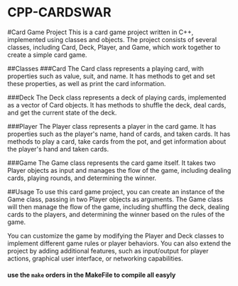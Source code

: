 # CPP-CARDSWAR
#Card Game Project
This is a card game project written in C++, implemented using classes and objects. The project consists of several classes, including Card, Deck, Player, and Game, which work together to create a simple card game.

##Classes
###Card
The Card class represents a playing card, with properties such as value, suit, and name. It has methods to get and set these properties, as well as print the card information.

###Deck
The Deck class represents a deck of playing cards, implemented as a vector of Card objects. It has methods to shuffle the deck, deal cards, and get the current state of the deck.

###Player
The Player class represents a player in the card game. It has properties such as the player's name, hand of cards, and taken cards. It has methods to play a card, take cards from the pot, and get information about the player's hand and taken cards.

###Game
The Game class represents the card game itself. It takes two Player objects as input and manages the flow of the game, including dealing cards, playing rounds, and determining the winner.

##Usage
To use this card game project, you can create an instance of the Game class, passing in two Player objects as arguments. The Game class will then manage the flow of the game, including shuffling the deck, dealing cards to the players, and determining the winner based on the rules of the game.

You can customize the game by modifying the Player and Deck classes to implement different game rules or player behaviors. You can also extend the project by adding additional features, such as input/output for player actions, graphical user interface, or networking capabilities.

#### use the `make` orders in the MakeFile to compile all easyly
